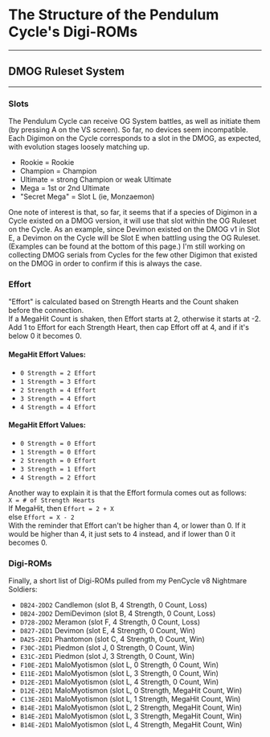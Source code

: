 # The Structure of the Pendulum Cycle's Digi-ROMs
-----
## DMOG Ruleset System
-----
### Slots  
The Pendulum Cycle can receive OG System battles, as well as initiate them (by pressing A on the VS screen). So far, no devices seem incompatible.  
Each Digimon on the Cycle corresponds to a slot in the DMOG, as expected, with evolution stages loosely matching up.
- Rookie = Rookie
- Champion = Champion
- Ultimate = strong Champion or weak Ultimate
- Mega = 1st or 2nd Ultimate
- "Secret Mega" = Slot L (ie, Monzaemon)

One note of interest is that, so far, it seems that if a species of Digimon in a Cycle existed on a DMOG version, it will use that slot within the OG Ruleset on the Cycle. As an example, since Devimon existed on the DMOG v1 in Slot E, a Devimon on the Cycle will be Slot E when battling using the OG Ruleset. (Examples can be found at the bottom of this page.) I'm still working on collecting DMOG serials from Cycles for the few other Digimon that existed on the DMOG in order to confirm if this is always the case.

### Effort  
"Effort" is calculated based on Strength Hearts and the Count shaken before the connection.  
If a MegaHit Count is shaken, then Effort starts at 2, otherwise it starts at -2.  
Add 1 to Effort for each Strength Heart, then cap Effort off at 4, and if it's below 0 it becomes 0.

#### MegaHit Effort Values:
- `0 Strength = 2 Effort`
- `1 Strength = 3 Effort`
- `2 Strength = 4 Effort`
- `3 Strength = 4 Effort`
- `4 Strength = 4 Effort`

#### MegaHit Effort Values:
- `0 Strength = 0 Effort`
- `1 Strength = 0 Effort`
- `2 Strength = 0 Effort`
- `3 Strength = 1 Effort`
- `4 Strength = 2 Effort`

Another way to explain it is that the Effort formula comes out as follows:  
`X = # of Strength Hearts`  
If MegaHit, then `Effort = 2 + X`  
    else `Effort = X - 2`  
With the reminder that Effort can't be higher than 4, or lower than 0. If it would be higher than 4, it just sets to 4 instead, and if lower than 0 it becomes 0.

### Digi-ROMs  
Finally, a short list of Digi-ROMs pulled from my PenCycle v8 Nightmare Soldiers:
- `DB24-2DD2` Candlemon (slot B, 4 Strength, 0 Count, Loss)
- `DB24-2DD2` DemiDevimon (slot B, 4 Strength, 0 Count, Loss)
- `D728-2DD2` Meramon (slot F, 4 Strength, 0 Count, Loss)
- `D827-2ED1` Devimon (slot E, 4 Strength, 0 Count, Win)
- `DA25-2ED1` Phantomon (slot C, 4 Strength, 0 Count, Win)
- `F30C-2ED1` Piedmon (slot J, 0 Strength, 0 Count, Win)
- `E31C-2ED1` Piedmon (slot J, 3 Strength, 0 Count, Win)
- `F10E-2ED1` MaloMyotismon (slot L, 0 Strength, 0 Count, Win)
- `E11E-2ED1` MaloMyotismon (slot L, 3 Strength, 0 Count, Win)
- `D12E-2ED1` MaloMyotismon (slot L, 4 Strength, 0 Count, Win)
- `D12E-2ED1` MaloMyotismon (slot L, 0 Strength, MegaHit Count, Win)
- `C13E-2ED1` MaloMyotismon (slot L, 1 Strength, MegaHit Count, Win)
- `B14E-2ED1` MaloMyotismon (slot L, 2 Strength, MegaHit Count, Win)
- `B14E-2ED1` MaloMyotismon (slot L, 3 Strength, MegaHit Count, Win)
- `B14E-2ED1` MaloMyotismon (slot L, 4 Strength, MegaHit Count, Win)
